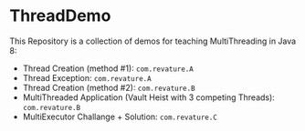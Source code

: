 # ThreadDemo
This Repository is a collection of demos for teaching MultiThreading in Java 8:

- Thread Creation (method #1): `com.revature.A`
- Thread Exception: `com.revature.A`
- Thread Creation (method #2): `com.revature.B`
- MultiThreaded Application (Vault Heist with 3 competing Threads): `com.revature.B`
- MultiExecutor Challange + Solution: `com.revature.C`
